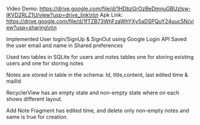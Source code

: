 Video Demo: https://drive.google.com/file/d/1HDbzGrOzBeDmnuGBUzlsw-lKVD2RLZ1U/view?usp=drive_link\n\n
Apk Link: https://drive.google.com/file/d/1fTZB73WtjFzaWhYXy5aDSPQuY24uuc5N/view?usp=sharing\n\n

Implemented User login/SignUp & SignOut using Google Login API
Saved the user email and name in Shared preferences

Used two tables in SQLite for users and notes tables one for storing existing users and 
one for storing notes

Notes are stored in table in the schema: Id, title,content, last edited time & mailId

RecyclerView has an empty state and non-empty state where on each shows different layout.

Add Note Fragment has edited time, and delete only non-empty notes and same is true for creation.
